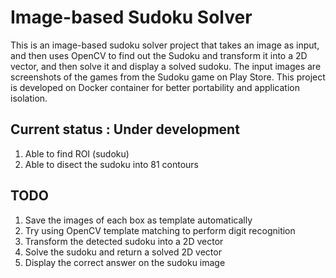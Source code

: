 # Image-based Sudoku Solver
This is an image-based sudoku solver project that takes an image as input, and then uses OpenCV to find out the Sudoku and transform it into a 2D vector, and then solve it and display a solved sudoku. 
The input images are screenshots of the games from the Sudoku game on Play Store. 
This project is developed on Docker container for better portability and application isolation.

## Current status : Under development
1. Able to find ROI (sudoku)
2. Able to disect the sudoku into 81 contours

## TODO
1. Save the images of each box as template automatically
2. Try using OpenCV template matching to perform digit recognition
3. Transform the detected sudoku into a 2D vector
4. Solve the sudoku and return a solved 2D vector
5. Display the correct answer on the sudoku image